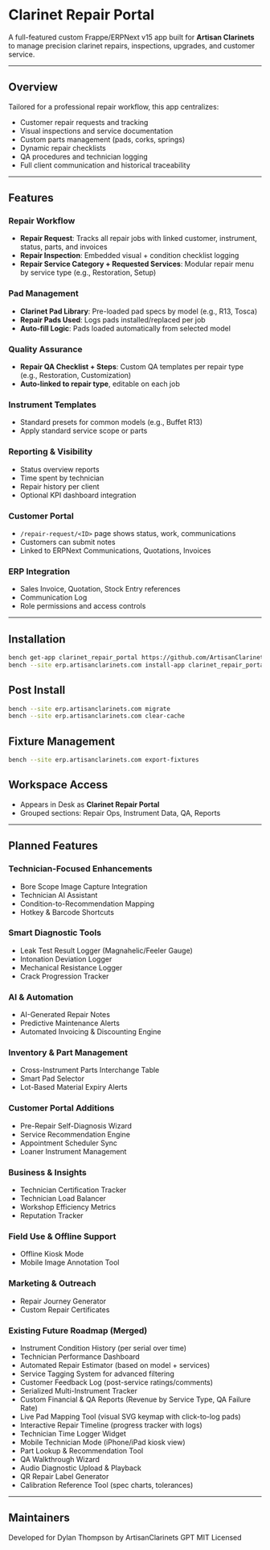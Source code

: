 # Clarinet Repair Portal

A full-featured custom Frappe/ERPNext v15 app built for **Artisan Clarinets** to manage precision clarinet repairs, inspections, upgrades, and customer service.

---

## Overview
Tailored for a professional repair workflow, this app centralizes:
- Customer repair requests and tracking
- Visual inspections and service documentation
- Custom parts management (pads, corks, springs)
- Dynamic repair checklists
- QA procedures and technician logging
- Full client communication and historical traceability

---

## Features

### Repair Workflow
- **Repair Request**: Tracks all repair jobs with linked customer, instrument, status, parts, and invoices
- **Repair Inspection**: Embedded visual + condition checklist logging
- **Repair Service Category + Requested Services**: Modular repair menu by service type (e.g., Restoration, Setup)

### Pad Management
- **Clarinet Pad Library**: Pre-loaded pad specs by model (e.g., R13, Tosca)
- **Repair Pads Used**: Logs pads installed/replaced per job
- **Auto-fill Logic**: Pads loaded automatically from selected model

### Quality Assurance
- **Repair QA Checklist + Steps**: Custom QA templates per repair type (e.g., Restoration, Customization)
- **Auto-linked to repair type**, editable on each job

### Instrument Templates
- Standard presets for common models (e.g., Buffet R13)
- Apply standard service scope or parts

### Reporting & Visibility
- Status overview reports
- Time spent by technician
- Repair history per client
- Optional KPI dashboard integration

### Customer Portal
- `/repair-request/<ID>` page shows status, work, communications
- Customers can submit notes
- Linked to ERPNext Communications, Quotations, Invoices

### ERP Integration
- Sales Invoice, Quotation, Stock Entry references
- Communication Log
- Role permissions and access controls

---

## Installation
```bash
bench get-app clarinet_repair_portal https://github.com/ArtisanClarinets/clarinet_repair_portal.git
bench --site erp.artisanclarinets.com install-app clarinet_repair_portal
```

## Post Install
```bash
bench --site erp.artisanclarinets.com migrate
bench --site erp.artisanclarinets.com clear-cache
```

## Fixture Management
```bash
bench --site erp.artisanclarinets.com export-fixtures
```

## Workspace Access
- Appears in Desk as **Clarinet Repair Portal**
- Grouped sections: Repair Ops, Instrument Data, QA, Reports

---

## Planned Features

### Technician-Focused Enhancements
- Bore Scope Image Capture Integration
- Technician AI Assistant
- Condition-to-Recommendation Mapping
- Hotkey & Barcode Shortcuts

### Smart Diagnostic Tools
- Leak Test Result Logger (Magnahelic/Feeler Gauge)
- Intonation Deviation Logger
- Mechanical Resistance Logger
- Crack Progression Tracker

### AI & Automation
- AI-Generated Repair Notes
- Predictive Maintenance Alerts
- Automated Invoicing & Discounting Engine

### Inventory & Part Management
- Cross-Instrument Parts Interchange Table
- Smart Pad Selector
- Lot-Based Material Expiry Alerts

### Customer Portal Additions
- Pre-Repair Self-Diagnosis Wizard
- Service Recommendation Engine
- Appointment Scheduler Sync
- Loaner Instrument Management

### Business & Insights
- Technician Certification Tracker
- Technician Load Balancer
- Workshop Efficiency Metrics
- Reputation Tracker

### Field Use & Offline Support
- Offline Kiosk Mode
- Mobile Image Annotation Tool

### Marketing & Outreach
- Repair Journey Generator
- Custom Repair Certificates

### Existing Future Roadmap (Merged)
- Instrument Condition History (per serial over time)
- Technician Performance Dashboard
- Automated Repair Estimator (based on model + services)
- Service Tagging System for advanced filtering
- Customer Feedback Log (post-service ratings/comments)
- Serialized Multi-Instrument Tracker
- Custom Financial & QA Reports (Revenue by Service Type, QA Failure Rate)
- Live Pad Mapping Tool (visual SVG keymap with click-to-log pads)
- Interactive Repair Timeline (progress tracker with logs)
- Technician Time Logger Widget
- Mobile Technician Mode (iPhone/iPad kiosk view)
- Part Lookup & Recommendation Tool
- QA Walkthrough Wizard
- Audio Diagnostic Upload & Playback
- QR Repair Label Generator
- Calibration Reference Tool (spec charts, tolerances)

---

## Maintainers
Developed for Dylan Thompson by ArtisanClarinets GPT
MIT Licensed